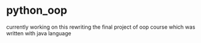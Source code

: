 # python_oop
currently working on this 
rewriting the final project of oop course which was written with java language
